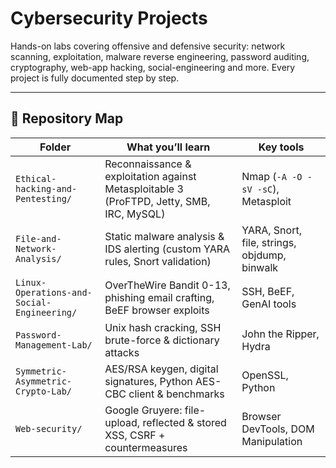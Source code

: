 # Cybersecurity Projects

Hands-on labs covering offensive and defensive security: network scanning, exploitation, malware reverse engineering, password auditing, cryptography, web-app hacking, social-engineering and more. Every project is fully documented step by step.


---

## 📂 Repository Map

| Folder | What you’ll learn | Key tools |
|--------|------------------|-----------|
| `Ethical-hacking-and-Pentesting/` | Reconnaissance & exploitation against Metasploitable 3 (ProFTPD, Jetty, SMB, IRC, MySQL) | Nmap (`-A -O -sV -sC`), Metasploit |
| `File-and-Network-Analysis/` | Static malware analysis & IDS alerting (custom YARA rules, Snort validation) | YARA, Snort, file, strings, objdump, binwalk |
| `Linux-Operations-and-Social-Engineering/` | OverTheWire Bandit 0-13, phishing email crafting, BeEF browser exploits | SSH, BeEF, GenAI tools |
| `Password-Management-Lab/` | Unix hash cracking, SSH brute-force & dictionary attacks | John the Ripper, Hydra |
| `Symmetric-Asymmetric-Crypto-Lab/` | AES/RSA keygen, digital signatures, Python AES-CBC client & benchmarks | OpenSSL, Python |
| `Web-security/` | Google Gruyere: file-upload, reflected & stored XSS, CSRF + countermeasures | Browser DevTools, DOM Manipulation |


